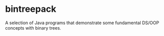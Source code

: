 # bintreepack
A selection of Java programs that demonstrate some fundamental DS/OOP concepts with binary trees.
